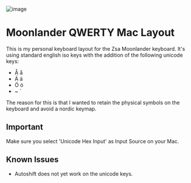![image](https://res.cloudinary.com/zsa-technology/image/upload/w_121/v1637636174/zsa-io-production/moonlander-logo)

# Moonlander QWERTY Mac Layout

This is my personal keyboard layout for the Zsa Moonlander keyboard.
It's using standard english iso keys with the addition of the following
unicode keys:
* Å å
* Ä ä
* Ö ö
* ~ `

The reason for this is that I wanted to retain the physical symbols on 
the keyboard and avoid a nordic keymap.

## Important

Make sure you select 'Unicode Hex Input' as Input Source on your Mac.

## Known Issues
* Autoshift does not yet work on the unicode keys.

